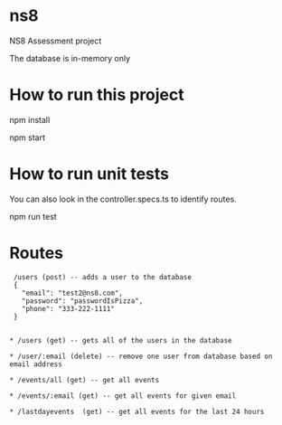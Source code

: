 # ns8
NS8 Assessment project

The database is in-memory only

# How to run this project
   npm install
   
   npm start

# How to run unit tests
   
   You can also look in the controller.specs.ts to identify routes.
   
   npm run test
   
# Routes
    
     /users (post) -- adds a user to the database
     {
       "email": "test2@ns8.com",
       "password": "passwordIsPizza",
       "phone": "333-222-1111"
     }

    
    * /users (get) -- gets all of the users in the database

    * /user/:email (delete) -- remove one user from database based on email address

    * /events/all (get) -- get all events
    
    * /events/:email (get) -- get all events for given email
    
    * /lastdayevents  (get) -- get all events for the last 24 hours
    
